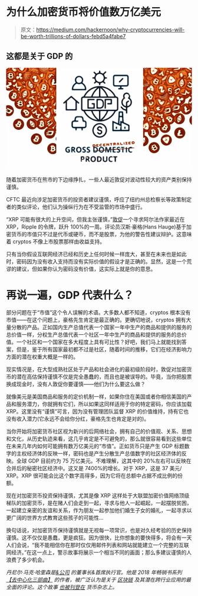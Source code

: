 # 为什么加密货币将价值数万亿美元

> 原文：<https://medium.com/hackernoon/why-cryptocurrencies-will-be-worth-trillions-of-dollars-febd5a4fabe7>

## 这都是关于 GDP 的

![](img/aeeadd2c2143ebb29960811c559b041d.png)

随着加密货币在熊市的下边缘挣扎，一些人最近敦促对波动性较大的资产类别保持谨慎。

CFTC 最近向涉足加密货币的投资者建议谨慎，呼应了纽约州总检察长等政策制定者的类似评论，他们认为操纵行为在不受监管的市场中盛行。

“XRP 可能有很大的上升空间，但我主张谨慎，”[敦促](https://seekingalpha.com/article/4207911-ripple-xrp-proceed-caution)一个寻求阿尔法作家最近在 XRP，Ripple 的令牌，跃升 100%的一周。评论员汉斯·豪格(Hans Hauge)基于加密货币的市值只不过是代币或硬币，而不是股票，为他的警告性建议辩护。这意味着 cryptos 不像上市股票那样由收益支持。

只有当你假设互联网经济已经和历史上任何时候一样庞大，甚至在未来也是如此时，密码因为没有收入支持而没有实际价值的假设才是正确的。显然，这是一个荒谬的建议，但如果你认为密码没有价值，这实际上就是你的意思。

# 再说一遍，GDP 代表什么？

部分问题在于“市值”这个令人误解的术语。大多数人都不知道，cryptos 根本没有市值——在这个问题上，豪格先生肯定是最正确的。更确切地说，cryptos 拥有大量分散的产品。正如国内生产总值代表一个国家一年中生产的商品和提供的服务的总价值一样，分权生产总值代表一个社区一年中生产的商品和提供的服务的总价值。一个社区和一个国家在多大程度上具有可比性？好吧，我们马上就能找到答案，但是，鉴于所有国家最初都不过是社区，随着时间的推移，它们在经济影响力方面的潜在权重大概是一样的。

现实情况是，在大型成熟社区处于产品和社会进化的最初级阶段时，敦促对加密货币的潜在高估保持谨慎不仅是完全愚蠢的，而且也是被误导的。毕竟，当你把股票换成现金时，没有人敦促你要谨慎——他们为什么要这么做？

就像美元是美国商品和服务的定价机制一样，如果你住在美国或者你相信美国的产品和服务潜力，你就拥有它们，所以如果这同样适用于你的特定密码，你应该加载 XRP。这里没有“谨慎”可言，因为没有管理团队监督 XRP 的价值维持，持有它也没有收入潜力(它永远不会给你分红，豪格先生也肯定是对的)。

当你开始将加密货币社区视为新兴的后网络社会，拥有自己的价值观、关系、思想和文化，从历史轨迹来看，这几乎肯定是不可避免的，那么就很容易看到这些单位在未来几年内如何可能拥有数万亿美元的“市值”。正如货币只是产生 GDP 标题数字的主权经济体的反映一样，密码也是产生分散生产总值数字的社区经济体的反映。全球 GDP 目前约为 75 万亿美元。不难理解，这其中的 20%左右可以反映在合并后的秘密社区经济中。这又是 7400%的增长。对于 XRP，这是 37 美元/ XRP。XRP 很可能会比这个数字高得多，因为它将在总额中占据不成比例的份额。

现在对加密货币投资保持谨慎，尤其是像 XRP 这样处于大联盟加密价值网络顶级梯队的加密货币，是在赌人们会走到一起，寻求与他人一起崛起，一起摆脱贫困，一起建立亲密的友谊和关系，作为朋友一起参加他们婚生子女的婚礼，一起寻求以更广阔的世界方式教育这些孩子的可能性…

换句话说，对加密货币保持谨慎就是无视每一项常识，也是对久经考验的历史保持谨慎。这不仅仅是愚蠢，更是疯狂。因为很快，比你想象的要快得多，将会有一天人们会说，“我不能相信你在那时仅仅用邮件列表和网站就能建立一个完整的互联网经济。”在这一点上，警示故事将展示一个相当不同的画面；那么多建议谨慎的人浪费了多少机会。

*丹尼尔·马克·哈里森是*[*&公司*](http://dmh.co/) *的董事长&首席执行官。他是 2018 年畅销书系列* [*【去中心化三部曲】*](https://www.amazon.com/gp/product/B07DWJ79L8?ref=series_rw_dp_labf) *的作者，被广泛认为是关于* [*区块链*](https://hackernoon.com/tagged/blockchain) *及其潜在跨行业应用的最全面的评论。这个故事* [*也被刊登在*](https://thecurrencyjournal.com/2018/09/23/the-arrival-of-cryptometa-currencies/) *货币杂志上。*